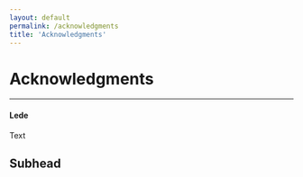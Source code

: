 ```yaml
---
layout: default
permalink: /acknowledgments
title: 'Acknowledgments'
---
```


# Acknowledgments

***

#### Lede

Text

## Subhead